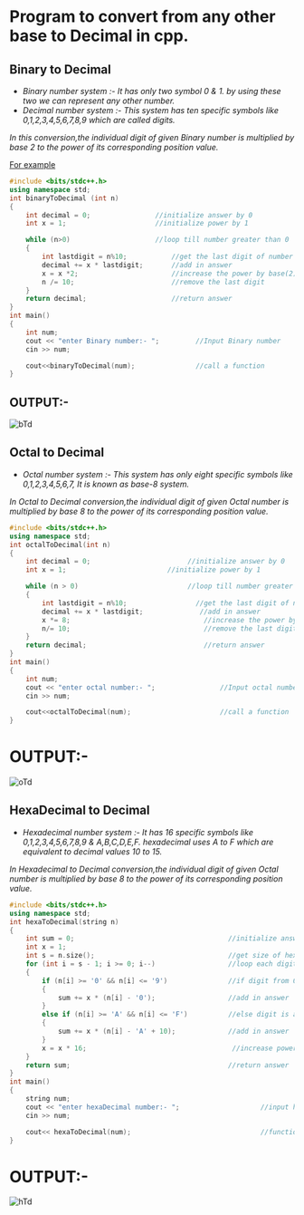 # Program to convert from any other base to Decimal in cpp.
## Binary to Decimal 
- *Binary number system :- It has only two symbol 0 & 1. by using these two we can represent any other number.*
- *Decimal number system :- This system has ten specific symbols like 0,1,2,3,4,5,6,7,8,9 which are called digits.*

*In this conversion,the individual digit of given Binary number is multiplied by base 2 to the power of its corresponding position value.*

[For example](../num_sys.md)
```cpp
#include <bits/stdc++.h>
using namespace std;
int binaryToDecimal (int n)
{
    int decimal = 0;                //initialize answer by 0 
    int x = 1;                      //initialize power by 1

    while (n>0)                     //loop till number greater than 0 
    {
        int lastdigit = n%10;           //get the last digit of number 
        decimal += x * lastdigit;       //add in answer
        x = x *2;                       //increase the power by base(2)
        n /= 10;                        //remove the last digit 
    }
    return decimal;                     //return answer
}
int main()
{
    int num;
    cout << "enter Binary number:- ";         //Input Binary number 
    cin >> num;                         

    cout<<binaryToDecimal(num);               //call a function
}
```
## OUTPUT:- 
![bTd](https://user-images.githubusercontent.com/70843941/138642039-17674329-9210-4e7b-99f0-aaf21c785662.png)

## Octal to Decimal 
- *Octal number system :- This system has only eight specific symbols like 0,1,2,3,4,5,6,7, It is known as base-8 system.*

*In Octal to Decimal conversion,the individual digit of given Octal number is multiplied by base 8 to the power of its corresponding position value.*
```cpp
#include <bits/stdc++.h>
using namespace std;
int octalToDecimal(int n)
{
    int decimal = 0;                        //initialize answer by 0 
    int x = 1;                         //initialize power by 1

    while (n > 0)                           //loop till number greater than 0
    {
        int lastdigit = n%10;                 //get the last digit of number
        decimal += x * lastdigit;              //add in answer
        x *= 8;                                 //increase the power by base(8)
        n/= 10;                                 //remove the last digit 
    }
    return decimal;                             //return answer
}
int main()
{
    int num;
    cout << "enter octal number:- ";                //Input octal number 
    cin >> num;

    cout<<octalToDecimal(num);                      //call a function
}
```
# OUTPUT:- 
![oTd](https://user-images.githubusercontent.com/70843941/138642094-539c791b-2344-4bfe-9f52-a239ccbcf9bf.png)

## HexaDecimal to Decimal 
- *Hexadecimal number system :- It has 16 specific symbols like 0,1,2,3,4,5,6,7,8,9 & A,B,C,D,E,F. hexadecimal uses A to F which are equivalent to decimal values 10 to 15.*

*In Hexadecimal to Decimal conversion,the individual digit of given Octal number is multiplied by base 8 to the power of its corresponding position value.*
```cpp
#include <bits/stdc++.h>
using namespace std;
int hexaToDecimal(string n)
{
    int sum = 0;                                      //initialize answer with 0 
    int x = 1;
    int s = n.size();                                 //get size of hexadecimal number
    for (int i = s - 1; i >= 0; i--)                  //loop each digit of number till greater than 0 
    {
        if (n[i] >= '0' && n[i] <= '9')               //if digit from 0 to 9 
        {
            sum += x * (n[i] - '0');                  //add in answer
        }
        else if (n[i] >= 'A' && n[i] <= 'F')          //else digit is a char 
        {
            sum += x * (n[i] - 'A' + 10);             //add in answer 
        }
        x = x * 16;                                    //increase power by base (16)
    }
    return sum;                                       //return answer
}
int main()
{
    string num;
    cout << "enter hexaDecimal number:- ";                    //input hexadecimal number
    cin >> num;

    cout<< hexaToDecimal(num);                                //function call
}
```
# OUTPUT:- 
![hTd](https://user-images.githubusercontent.com/70843941/138642131-feeee7fe-74f7-4e18-92b9-cd3bbb4f28f5.png)


